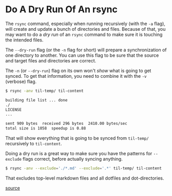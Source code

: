 # Do A Dry Run Of An rsync

The `rsync` command, especially when running recursively (with the `-a` flag),
will create and update a bunch of directories and files. Because of that, you
may want to do a _dry run_ of an `rsync` command to make sure it is touching
the intended files.

The `--dry-run` flag (or the `-n` flag for short) will prepare a
synchronization of one directory to another. You can use this flag to be sure
that the source and target files and directories are correct.

The `-n` (or `--dry-run`) flag on its own won't _show_ what is going to get
synced. To get that information, you need to combine it with the `-v` (verbose)
flag.

```bash
$ rsync -anv til-temp/ til-content

building file list ... done
./
LICENSE
...

sent 909 bytes  received 296 bytes  2410.00 bytes/sec
total size is 1058  speedup is 0.88
```

That will show everything that is going to be synced from `til-temp/`
recursively to `til-content`.

Doing a dry run is a great way to make sure you have the patterns for
`--exclude` flags correct, before actually syncing anything.

```bash
$ rsync -anv --exclude='./*.md' --exclude='.*' til-temp/ til-content
```

That excludes top-level markdown files and all dotfiles and dot-directories.

[source](https://www.digitalocean.com/community/tutorials/how-to-use-rsync-to-sync-local-and-remote-directories)

